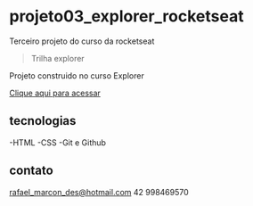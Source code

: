# projeto03_explorer_rocketseat
Terceiro projeto do curso da rocketseat

> Trilha explorer

Projeto construido no curso Explorer

[Clique aqui para acessar](https://rafaelmarcondes.github.io/projeto03_explorer_rocketseat/)

## tecnologias

-HTML
-CSS
-Git e Github

## contato

rafael_marcon_des@hotmail.com
42 998469570
